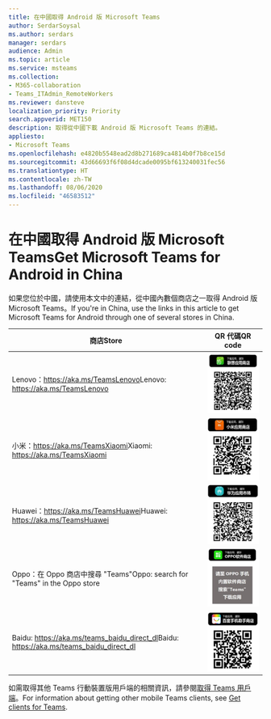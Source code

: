 ```yaml
---
title: 在中國取得 Android 版 Microsoft Teams
author: SerdarSoysal
ms.author: serdars
manager: serdars
audience: Admin
ms.topic: article
ms.service: msteams
ms.collection:
- M365-collaboration
- Teams_ITAdmin_RemoteWorkers
ms.reviewer: dansteve
localization_priority: Priority
search.appverid: MET150
description: 取得從中國下載 Android 版 Microsoft Teams 的連結。
appliesto:
- Microsoft Teams
ms.openlocfilehash: e4820b5548ead2d8b271689ca4814b0f7b8ce15d
ms.sourcegitcommit: 43d66693f6f08d4dcade0095bf613240031fec56
ms.translationtype: HT
ms.contentlocale: zh-TW
ms.lasthandoff: 08/06/2020
ms.locfileid: "46583512"
---
```

# <a name="get-microsoft-teams-for-android-in-china"></a><span data-ttu-id="9be6f-103">在中國取得 Android 版 Microsoft Teams</span><span class="sxs-lookup"><span data-stu-id="9be6f-103">Get Microsoft Teams for Android in China</span></span>

<span data-ttu-id="9be6f-104">如果您位於中國，請使用本文中的連結，從中國內數個商店之一取得 Android 版 Microsoft Teams。</span><span class="sxs-lookup"><span data-stu-id="9be6f-104">If you're in China, use the links in this article to get Microsoft Teams for Android through one of several stores in China.</span></span>


|<span data-ttu-id="9be6f-105">商店</span><span class="sxs-lookup"><span data-stu-id="9be6f-105">Store</span></span>  |<span data-ttu-id="9be6f-106">QR 代碼</span><span class="sxs-lookup"><span data-stu-id="9be6f-106">QR code</span></span>  |
|---------|---------|
| <span data-ttu-id="9be6f-107">Lenovo：https://aka.ms/TeamsLenovo</span><span class="sxs-lookup"><span data-stu-id="9be6f-107">Lenovo: https://aka.ms/TeamsLenovo</span></span>      | ![Lenovo 商店中的 Android 版 Teams QR 代碼](media/get-teams-android-in-china-lenovo.png)        |
| <span data-ttu-id="9be6f-109">小米：https://aka.ms/TeamsXiaomi</span><span class="sxs-lookup"><span data-stu-id="9be6f-109">Xiaomi: https://aka.ms/TeamsXiaomi</span></span>     |![小米商店中的 Android 版 Teams QR 代碼](media/get-teams-android-in-china-xiaomi.png)         |
|<span data-ttu-id="9be6f-111">Huawei：https://aka.ms/TeamsHuawei</span><span class="sxs-lookup"><span data-stu-id="9be6f-111">Huawei: https://aka.ms/TeamsHuawei</span></span>     | ![Huawei 商店中的 Android 版 Teams QR 代碼](media/get-teams-android-in-china-huawei.png)        |
|<span data-ttu-id="9be6f-113">Oppo：在 Oppo 商店中搜尋 "Teams"</span><span class="sxs-lookup"><span data-stu-id="9be6f-113">Oppo: search for "Teams" in the Oppo store</span></span>     | ![Oppo 商店中的 Android 版 Teams QR 代碼](media/get-teams-android-in-china-oppo.png)        |
|<span data-ttu-id="9be6f-115">Baidu: https://aka.ms/teams_baidu_direct_dl</span><span class="sxs-lookup"><span data-stu-id="9be6f-115">Baidu: https://aka.ms/teams_baidu_direct_dl</span></span>     | ![Baidu 商店中的 Android 版 Teams QR 代碼](media/get-teams-android-in-china-baidu.png)        |

<span data-ttu-id="9be6f-117">如需取得其他 Teams 行動裝置版用戶端的相關資訊，請參閱[取得 Teams 用戶端](get-clients.md#mobile-clients)。</span><span class="sxs-lookup"><span data-stu-id="9be6f-117">For information about getting other mobile Teams clients, see [Get clients for Teams](get-clients.md#mobile-clients).</span></span>
